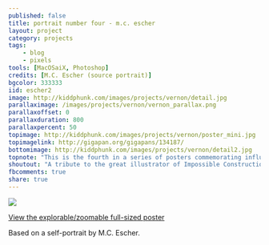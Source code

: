 ```yaml
---
published: false
title: portrait number four - m.c. escher
layout: project
category: projects
tags:
    - blog
    - pixels
tools: [MacOSaiX, Photoshop]
credits: [M.C. Escher (source portrait)]
bgcolor: 333333
iid: escher2
image: http://kiddphunk.com/images/projects/vernon/detail.jpg
parallaximage: /images/projects/vernon/vernon_parallax.png
parallaxoffset: 0
parallaxduration: 800
parallaxpercent: 50
topimage: http://kiddphunk.com/images/projects/vernon/poster_mini.jpg
topimagelink: http://gigapan.org/gigapans/134187/
bottomimage: http://kiddphunk.com/images/projects/vernon/detail2.jpg
topnote: "This is the fourth in a series of posters commemorating influential digital and visionary artists."
shoutout: "A tribute to the great illustrator of Impossible Constructions."
fbcomments: true
share: true
---
```

<img class='feedimg' src='{{page.topimage}}'>



[View the explorable/zoomable full-sized poster](http://gigapan.org/gigapans/134187)

Based on a self-portrait by M.C. Escher.


